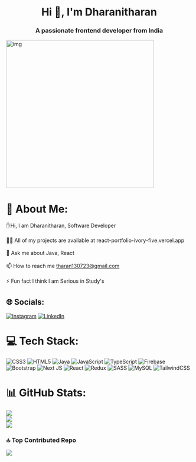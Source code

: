 <h1 align="center">Hi 👋, I'm Dharanitharan</h1>
<h3 align="center">A passionate frontend developer from India</h3>
<img aligh='right' alt='img' width='400' src='[https://cdn.dribbble.com/users/1059583/screenshots/4171367/coding-freak.gif](https://imgs.search.brave.com/3n8dZUtS2_gQY5c542S9L_V6Jf_CkBuhmEpbROh5JeU/rs:fit:860:0:0/g:ce/aHR0cHM6Ly9naWZk/Yi5jb20vaW1hZ2Vz/L2hpZ2gvYW5pbWF0/ZWQtcHJvZ3JhbW1l/ci1ndXktY29kaW5n/LTc5MGEwYnM4ZTh0/aHBpc2cuZ2lm.gif)' />

# 💫 About Me:
✋Hi, I am Dharanitharan, Software Developer<br><br>👨‍💻 All of my projects are available at react-portfolio-ivory-five.vercel.app<br><br>💬 Ask me about Java, React<br><br>📫 How to reach me tharan130723@gmail.com<br><br>⚡ Fun fact I think I am Serious in Study's


## 🌐 Socials:
[![Instagram](https://img.shields.io/badge/Instagram-%23E4405F.svg?logo=Instagram&logoColor=white)](https://instagram.com/thxran_._) [![LinkedIn](https://img.shields.io/badge/LinkedIn-%230077B5.svg?logo=linkedin&logoColor=white)](https://linkedin.com/in/Dharanitharan-p) 

# 💻 Tech Stack:
![CSS3](https://img.shields.io/badge/css3-%231572B6.svg?style=for-the-badge&logo=css3&logoColor=white) ![HTML5](https://img.shields.io/badge/html5-%23E34F26.svg?style=for-the-badge&logo=html5&logoColor=white) ![Java](https://img.shields.io/badge/java-%23ED8B00.svg?style=for-the-badge&logo=openjdk&logoColor=white) ![JavaScript](https://img.shields.io/badge/javascript-%23323330.svg?style=for-the-badge&logo=javascript&logoColor=%23F7DF1E) ![TypeScript](https://img.shields.io/badge/typescript-%23007ACC.svg?style=for-the-badge&logo=typescript&logoColor=white) ![Firebase](https://img.shields.io/badge/firebase-%23039BE5.svg?style=for-the-badge&logo=firebase) ![Bootstrap](https://img.shields.io/badge/bootstrap-%238511FA.svg?style=for-the-badge&logo=bootstrap&logoColor=white) ![Next JS](https://img.shields.io/badge/Next-black?style=for-the-badge&logo=next.js&logoColor=white) ![React](https://img.shields.io/badge/react-%2320232a.svg?style=for-the-badge&logo=react&logoColor=%2361DAFB) ![Redux](https://img.shields.io/badge/redux-%23593d88.svg?style=for-the-badge&logo=redux&logoColor=white) ![SASS](https://img.shields.io/badge/SASS-hotpink.svg?style=for-the-badge&logo=SASS&logoColor=white) ![MySQL](https://img.shields.io/badge/mysql-%2300000f.svg?style=for-the-badge&logo=mysql&logoColor=white) ![TailwindCSS](https://img.shields.io/badge/tailwindcss-%2338B2AC.svg?style=for-the-badge&logo=tailwind-css&logoColor=white)
# 📊 GitHub Stats:
![](https://github-readme-stats.vercel.app/api?username=DeveloperTharan&theme=dark&hide_border=true&include_all_commits=false&count_private=false)<br/>
![](https://github-readme-streak-stats.herokuapp.com/?user=DeveloperTharan&theme=dark&hide_border=true)<br/>
![](https://github-readme-stats.vercel.app/api/top-langs/?username=DeveloperTharan&theme=dark&hide_border=true&include_all_commits=false&count_private=false&layout=compact)

### 🔝 Top Contributed Repo
![](https://github-contributor-stats.vercel.app/api?username=DeveloperTharan&limit=5&theme=dark&combine_all_yearly_contributions=true)

<!-- Proudly created with GPRM ( https://gprm.itsvg.in ) -->
